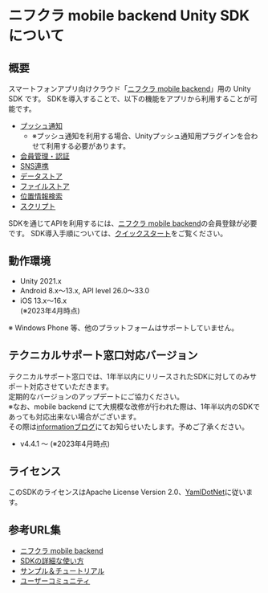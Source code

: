 # ニフクラ mobile backend Unity SDKについて

## 概要

スマートフォンアプリ向けクラウド「[ニフクラ mobile backend](https://mbaas.nifcloud.com/)」用の Unity SDK です。
SDKを導入することで、以下の機能をアプリから利用することが可能です。

- [プッシュ通知](https://mbaas.nifcloud.com/doc/current/push/basic_usage_unity.html)
  - ※プッシュ通知を利用する場合、Unityプッシュ通知用プラグインを合わせて利用する必要があります。
- [会員管理・認証](https://mbaas.nifcloud.com/doc/current/user/basic_usage_unity.html)
- [SNS連携](https://mbaas.nifcloud.com/doc/current/sns/facebook_unity.html)
- [データストア](https://mbaas.nifcloud.com/doc/current/datastore/basic_usage_unity.html)
- [ファイルストア](https://mbaas.nifcloud.com/doc/current/filestore/basic_usage_unity.html)
- [位置情報検索](https://mbaas.nifcloud.com/doc/current/geopoint/basic_usage_unity.html)
- [スクリプト](https://mbaas.nifcloud.com/doc/current/script/basic_usage_unity.html)

SDKを通じてAPIを利用するには、[ニフクラ mobile backend](https://mbaas.nifcloud.com)の会員登録が必要です。
SDK導入手順については、[クイックスタート](https://mbaas.nifcloud.com/doc/current/introduction/quickstart_unity.html)をご覧ください。


## 動作環境

- Unity 2021.x
- Android 8.x〜13.x, API level 26.0〜33.0
- iOS 13.x〜16.x  
(※2023年4月時点)

※ Windows Phone 等、他のプラットフォームはサポートしていません。

## テクニカルサポート窓口対応バージョン

テクニカルサポート窓口では、1年半以内にリリースされたSDKに対してのみサポート対応させていただきます。<br>
定期的なバージョンのアップデートにご協力ください。<br>
※なお、mobile backend にて大規模な改修が行われた際は、1年半以内のSDKであっても対応出来ない場合がございます。<br>
その際は[informationブログ](https://mbaas.nifcloud.com/info/)にてお知らせいたします。予めご了承ください。

- v4.4.1 ～ (※2023年4月時点)

## ライセンス

このSDKのライセンスはApache License Version 2.0、[YamlDotNet](https://github.com/aaubry/YamlDotNet)に従います。

## 参考URL集

- [ニフクラ mobile backend](https://mbaas.nifcloud.com/)
- [SDKの詳細な使い方](https://mbaas.nifcloud.com/doc/current/)
- [サンプル＆チュートリアル](https://mbaas.nifcloud.com/doc/current/tutorial/tutorial_unity.html)
- [ユーザーコミュニティ](https://github.com/NIFCLOUD-mbaas/UserCommunity)
